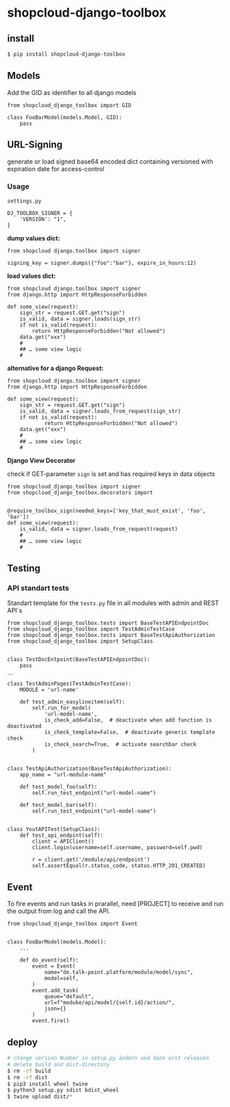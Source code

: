 # shopcloud-django-toolbox

## install

```sh
$ pip install shopcloud-django-toolbox
```

## Models

Add the GID as identifier to all django models

```python3
from shopcloud_django_toolbox import GID

class FooBarModel(models.Model, GID):
    pass
```

## URL-Signing

generate or load signed base64  encoded dict containing versioned with expiration date for access-control

### Usage

`settings.py`
```python3
DJ_TOOLBOX_SIGNER = {
    'VERSION': "1",
}
```

__dump values dict:__
```python3
from shopcloud django.toolbox import signer

signing_key = signer.dumps({"foo":"bar"}, expire_in_hours:12)

```

__load values dict:__

```python3
from shopcloud django.toolbox import signer
from django.http import HttpResponseForbidden

def some_view(request):
    sign_str = request.GET.get("sign")
    is_valid, data = signer.loads(sign_str)
    if not is_valid(request):
        return HttpResponseForbidden("Not allowed")
    data.get("xxx")
    #
    ## … some view logic
    #
```

__alternative for a django Request:__

```python3
from shopcloud django.toolbox import signer
from django.http import HttpResponseForbidden

def some_view(request):
    sign_str = request.GET.get("sign")
    is_valid, data = signer.loads_from_request(sign_str)
    if not is_valid(request):
            return HttpResponseForbidden("Not allowed")
    data.get("xxx")
    #
    ## … some view logic
    #
```

__Django View Decorator__

check if GET-parameter `sign` is set and has required keys in data objects

```
from shopcloud_django_toolbox import signer
from shopcloud_django_toolbox.decorators import 


@require_toolbox_sign(needed_keys=['key_that_must_exist', 'foo', 'bar'])
def some_view(request):
    is_valid, data = signer.loads_from_request(request)
    #
    ## … some view logic
    #
```


## Testing

### API standart tests

Standart template for the `tests.py` file in all modules with admin and REST API`s

```python3
from shopcloud_django_toolbox.tests import BaseTestAPIEndpointDoc
from shopcloud_django_toolbox import TestAdminTestCase
from shopcloud_django_toolbox.tests import BaseTestApiAuthorization
from shopcloud_django_toolbox import SetupClass


class TestDocEntpoint(BaseTestAPIEndpointDoc):
    pass
__

class TestAdminPages(TestAdminTestCase):
    MODULE = 'url-name'

    def test_admin_easylineitem(self):
        self.run_for_model(
            'url-model-name',
            is_check_add=False,  # deactivate when add function is deactivated
            is_check_template=False,  # deactivate generic template check
            is_check_search=True,  # activate searchbar check
        )


class TestApiAuthorization(BaseTestApiAuthorization):
    app_name = "url-module-name"

    def test_model_foo(self):
        self.run_test_endpoint("url-model-name")

    def test_model_bar(self):
        self.run_test_endpoint("url-model-name")


class YoutAPITest(SetupClass):
    def test_api_endpint(self):
        client = APIClient()
        client.login(username=self.username, password=self.pwd)
        
        r = client.get('/module/api/endpoint')
        self.assertEqual(r.status_code, status.HTTP_201_CREATED)
```

## Event

To fire events and run tasks in prarallel, need [PROJECT] to receive and run the output from log and call the API.

```python3
from shopcloud_django_toolbox import Event


class FooBarModel(models.Model):
    ...

    def do_event(self):
        event = Event(
            name="de.talk-point.platform/module/model/sync",
            model=self,
        )
        event.add_task(
            queue="default",
            url=f"moduke/api/model/{self.id}/action/",
            json={}
        )
        event.fire()
```

## deploy

```sh
# change version Number in setup.py ändern und dann erst releasen
# delete build and dist-directory
$ rm -rf build
$ rm -rf dist
$ pip3 install wheel twine
$ python3 setup.py sdist bdist_wheel
$ twine upload dist/*
```
